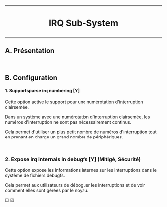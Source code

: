 ------------------------------------------------------------------------------------------------------------------------------------------
# <p align='center'> IRQ Sub-System </p>
------------------------------------------------------------------------------------------------------------------------------------------
## A. Présentation

<br />

## B. Configuration
#### 1. Supportsparse irq numbering [Y]
Cette option active le support pour une numérotation d'interruption clairsemée. 

Dans un système avec une numérotation d'interruption clairsemée, les numéros d'interruption ne sont pas nécessairement continus.

Cela permet d'utiliser un plus petit nombre de numéros d'interruption tout en prenant en charge un grand nombre de périphériques.

<br />

### 2. Expose irq internals in debugfs [Y] (Mitigé, Sécurité)
Cette option expose les informations internes sur les interruptions dans le système de fichiers debugfs.

Cela permet aux utilisateurs de déboguer les interruptions et de voir comment elles sont gérées par le noyau.


☐ ☑
